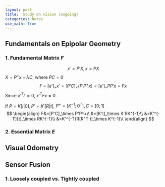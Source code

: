 ```yaml
---
layout: post
title:  Study on vision (ongoing)
categories: Notes
use_math: True
---
```


## Fundamentals on Epipolar Geometry

### 1. Fundamental Matrix $F$
$$x'=P'X, x=PX$$
$X=P^+ x + \lambda C$, where $PC=0$
$$l'=[e']_\times x'=[P'C]_\times (P'P^+ x)=[e']_\times PP'x=Fx$$
Since $x'^T l'=0$, $x'^TFx=0$.

If $P=K[I|0], P'=K'[R|t]$, $P^+ =[K^{-1}; 0^T], C=[0;1]$
$$
\begin{align}
F&=[P'C]_\times P'P^+\\
&=[K't]_\times K'RK^{-1}\\
&=K'^{-T}[t]_\times RK^{-1}\\
&=K'^{-T}R[R^T t]_\times K^{-1}\\
\end{align}
$$

### 2. Essential Matrix $E$


## Visual Odometry


## Sensor Fusion
### 1. Loosely coupled vs. Tightly coupled
